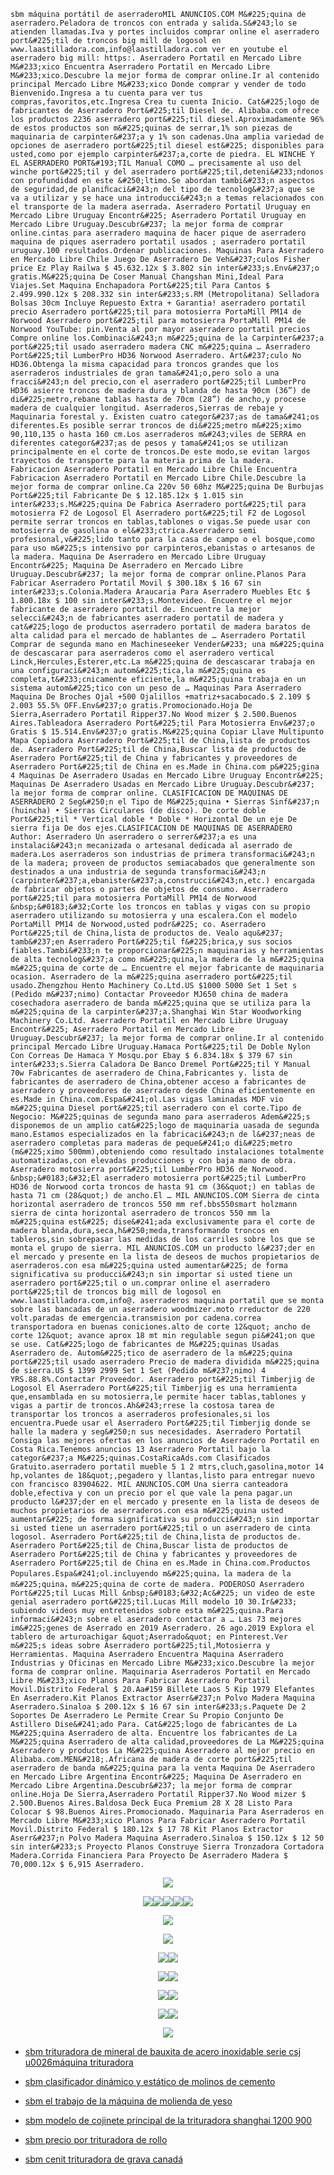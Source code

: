 
```
sbm máquina portátil de aserraderoMIL ANUNCIOS.COM M&#225;quina de aserradero.Peladora de troncos con entrada y salida.S&#243;lo se atienden llamadas.Iva y portes incluidos comprar online el aserradero port&#225;til de troncos big mill de logosol en www.laastilladora.com,info@laastilladora.com ver en youtube el aserradero big mill: https:. Aserradero Portatil en Mercado Libre M&#233;xico Encuentra Aserradero Portatil en Mercado Libre M&#233;xico.Descubre la mejor forma de comprar online.Ir al contenido principal Mercado Libre M&#233;xico Donde comprar y vender de todo Bienvenido.Ingresa a tu cuenta para ver tus compras,favoritos,etc.Ingresa Crea tu cuenta Inicio. Cat&#225;logo de fabricantes de Aserradero Port&#225;til Diesel de. Alibaba.com ofrece los productos 2236 aserradero port&#225;til diesel.Aproximadamente 96% de estos productos son m&#225;quinas de serrar,1% son piezas de maquinaria de carpinter&#237;a y 1% son cadenas.Una amplia variedad de opciones de aserradero port&#225;til diesel est&#225; disponibles para usted,como por ejemplo carpinter&#237;a,corte de piedra. EL WINCHE Y EL ASERRADERO PORT&#193;TIL Manual COMO … precisamente al uso del winche port&#225;til y del aserradero port&#225;til,deteni&#233;ndonos con profundidad en este &#250;ltimo.Se abordan tambi&#233;n aspectos de seguridad,de planiﬁcaci&#243;n del tipo de tecnolog&#237;a que se va a utilizar y se hace una introducci&#243;n a temas relacionados con el transporte de la madera aserrada. Aserradero Portatil Uruguay en Mercado Libre Uruguay Encontr&#225; Aserradero Portatil Uruguay en Mercado Libre Uruguay.Descubr&#237; la mejor forma de comprar online.cintas para aserradero maquina de hacer pique de aserradero maquina de piques aserradero portatil usados ; aserradero portatil uruguay.100 resultados.Ordenar publicaciones. Maquinas Para Aserradero en Mercado Libre Chile Juego De Aserradero De Veh&#237;culos Fisher price Ez Play Railwa $ 45.632.12x $ 3.802 sin inter&#233;s.Env&#237;o gratis.M&#225;quina De Coser Manual Changshan Mini,Ideal Para Viajes.Set Maquina Enchapadora Port&#225;til Para Cantos $ 2.499.990.12x $ 208.332 sin inter&#233;s.RM (Metropolitana) Selladora Bolsas 30cm Incluye Repuesto Extra + Garantia! aserradero portatil precio Aserradero port&#225;til para motosierra PortaMill PM14 de Norwood Aserradero port&#225;til para motosierra PortaMill PM14 de Norwood YouTube: pin.Venta al por mayor aserradero portatil precios Compre online los.Combinaci&#243;n m&#225;quina de la Carpinter&#237;a port&#225;til usado aserradero madera CNC m&#225;quina … Aserradero Port&#225;til LumberPro HD36 Norwood Aserradero. Art&#237;culo No HD36.Obtenga la misma capacidad para troncos grandes que los aserraderos industriales de gran tama&#241;o,pero solo a una fracci&#243;n del precio,con el aserradero port&#225;til LumberPro HD36 asierre troncos de madera dura y blanda de hasta 90cm (36”) de di&#225;metro,rebane tablas hasta de 70cm (28”) de ancho,y procese madera de cualquier longitud. Aserraderos,Sierras de rebaje y Maquinaria forestal y. Existen cuatro categor&#237;as de tama&#241;os diferentes.Es posible serrar troncos de di&#225;metro m&#225;ximo 90,110,135 o hasta 160 cm.Los aserraderos m&#243;viles de SERRA en diferentes categor&#237;as de pesos y tama&#241;os se utilizan principalmente en el corte de troncos.De este modo,se evitan largos trayectos de transporte para la materia prima de la madera. Fabricacion Aserradero Portatil en Mercado Libre Chile Encuentra Fabricacion Aserradero Portatil en Mercado Libre Chile.Descubre la mejor forma de comprar online.Ca 220v 50 60hz M&#225;quina De Burbujas Port&#225;til Fabricante De $ 12.185.12x $ 1.015 sin inter&#233;s.M&#225;quina De Fabrica Aserradero port&#225;til para motosierra F2 de Logosol El Aserradero port&#225;til F2 de Logosol permite serrar troncos en tablas,tablones o vigas.Se puede usar con motosierra de gasolina o el&#233;ctrica.Aserradero semi profesional,v&#225;lido tanto para la casa de campo o el bosque,como para uso m&#225;s intensivo por carpinteros,ebanistas o artesanos de la madera. Maquina De Aserradero en Mercado Libre Uruguay Encontr&#225; Maquina De Aserradero en Mercado Libre Uruguay.Descubr&#237; la mejor forma de comprar online.Planos Para Fabricar Aserradero Portatil Movil $ 300.18x $ 16 67 sin inter&#233;s.Colonia.Madera Araucaria Para Aserradero Muebles Etc $ 1.800.18x $ 100 sin inter&#233;s.Montevideo. Encuentre el mejor fabricante de aserradero portatil de. Encuentre la mejor selecci&#243;n de fabricantes aserradero portatil de madera y cat&#225;logo de productos aserradero portatil de madera baratos de alta calidad para el mercado de hablantes de … Aserradero Portatil Comprar de segunda mano en Machineseeker Vender&#233; una m&#225;quina de descascarar para aserraderos como el aserradero vertical Linck,Hercules,Esterer,etc.La m&#225;quina de descascarar trabaja en una configuraci&#243;n autom&#225;tica,la m&#225;quina es completa,t&#233;cnicamente eficiente,la m&#225;quina trabaja en un sistema autom&#225;tico con un peso de … Maquinas Para Aserradero Maquina De Broches Ojal +500 Ojalillos +matriz+sacabocado.$ 2.109 $ 2.003 55.5% OFF.Env&#237;o gratis.Promocionado.Hoja De Sierra,Aserradero Portatil Ripper37.No Wood mizer $ 2.500.Buenos Aires.Tableadora Aserradero Port&#225;til Para Motosierra Env&#237;o Gratis $ 15.514.Env&#237;o gratis.M&#225;quina Copiar Llave Multipunto Mapa Copiadora Aserradero Port&#225;til de China,lista de productos de. Aserradero Port&#225;til de China,Buscar lista de productos de Aserradero Port&#225;til de China y fabricantes y proveedores de Aserradero Port&#225;til de China en es.Made in China.com p&#225;gina 4 Maquinas De Aserradero Usadas en Mercado Libre Uruguay Encontr&#225; Maquinas De Aserradero Usadas en Mercado Libre Uruguay.Descubr&#237; la mejor forma de comprar online. CLASIFICACION DE MAQUINAS DE ASERRADERO 2 Seg&#250;n el Tipo de M&#225;quina • Sierras Sinf&#237;n (huincha) • Sierras Circulares (de disco). De corte doble Port&#225;til * Vertical doble * Doble * Horizontal De un eje De sierra fija De dos ejes.CLASIFICACION DE MAQUINAS DE ASERRADERO Author: Aserradero Un aserradero o serrer&#237;a es una instalaci&#243;n mecanizada o artesanal dedicada al aserrado de madera.Los aserraderos son industrias de primera transformaci&#243;n de la madera; proveen de productos semiacabados que generalmente son destinados a una industria de segunda transformaci&#243;n (carpinter&#237;a,ebanister&#237;a,construcci&#243;n,etc.) encargada de fabricar objetos o partes de objetos de consumo. Aserradero port&#225;til para motosierra PortaMill PM14 de Norwood &nbsp;&#0183;&#32;Corte los troncos en tablas y vigas con su propio aserradero utilizando su motosierra y una escalera.Con el modelo PortaMill PM14 de Norwood,usted podr&#225; co. Aserradero Port&#225;til de China,lista de productos de. Vealo aqu&#237; tamb&#237;en Aserradero Port&#225;til f&#225;brica,y sus socios fiables.Tambi&#233;n te proporcionar&#225;n maquinarias y herramientas de alta tecnolog&#237;a como m&#225;quina,la madera de la m&#225;quina m&#225;quina de corte de … Encuentre el mejor fabricante de maquinaria ocasion. Aserradero de la m&#225;quina aserradero port&#225;til usado.Zhengzhou Hento Machinery Co.Ltd.US $1000 5000 Set 1 Set s (Pedido m&#237;nimo) Contactar Proveedor MJ650 china de madera cosechadora aserradero de banda m&#225;quina que se utiliza para la m&#225;quina de la carpinter&#237;a.Shanghai Win Star Woodworking Machinery Co.Ltd. Aserradero Portatil en Mercado Libre Uruguay Encontr&#225; Aserradero Portatil en Mercado Libre Uruguay.Descubr&#237; la mejor forma de comprar online.Ir al contenido principal Mercado Libre Uruguay.Hamaca Port&#225;til De Doble Nylon Con Correas De Hamaca Y Mosqu.por Ebay $ 6.834.18x $ 379 67 sin inter&#233;s.Sierra Caladora De Banco Dremel Port&#225;til Y Manual 70w Fabricantes de aserradero de China,Fabricantes y. lista de fabricantes de aserradero de China,obtener acceso a fabricantes de aserradero y proveedores de aserradero desde China eficientemente en es.Made in China.com.Espa&#241;ol.Las vigas laminadas MDF vio m&#225;quina Diesel port&#225;til aserradero con el corte.Tipo de Negocio: M&#225;quinas de segunda mano para aserraderos Adem&#225;s disponemos de un amplio cat&#225;logo de maquinaria uasada de segunda mano.Estamos especializados en la fabricaci&#243;n de l&#237;neas de aserradero completas para maderas de peque&#241;o di&#225;metro (m&#225;ximo 500mm),obteniendo como resultado instalaciones totalmente automatizadas,con elevadas producciones y con baja mano de obra. Aserradero motosierra port&#225;til LumberPro HD36 de Norwood. &nbsp;&#0183;&#32;El aserradero motosierra port&#225;til LumberPro HD36 de Norwood corta troncos de hasta 91 cm (36&quot;) en tablas de hasta 71 cm (28&quot;) de ancho.El … MIL ANUNCIOS.COM Sierra de cinta horizontal aserradero de troncos 550 mm ref.bbs550smart holzmann sierra de cinta horizontal aserradero de troncos 550 mm la m&#225;quina est&#225; dise&#241;ada exclusivamente para el corte de madera blanda,dura,seca,h&#250;meda,transformando troncos en tableros,sin sobrepasar las medidas de los carriles sobre los que se monta el grupo de sierra. MIL ANUNCIOS.COM un producto l&#237;der en el mercado y presente en la lista de deseos de muchos propietarios de aserraderos.con esa m&#225;quina usted aumentar&#225; de forma significativa su producci&#243;n sin importar si usted tiene un aserradero port&#225;til o un.comprar online el aserradero port&#225;til de troncos big mill de logosol en www.laastilladora.com,info@. aserraderos maquina portatil que se monta sobre las bancadas de un aserradero woodmizer.moto rreductor de 220 volt.paradas de emergencia.transmision por cadena.correa transportadora en buenas coniciones.alto de corte 12&quot; ancho de corte 12&quot; avance aprox 18 mt min regulable segun pi&#241;on que se use. Cat&#225;logo de fabricantes de M&#225;quinas Usadas Aserradero de. Autom&#225;tico de aserradero de la m&#225;quina port&#225;til usado aserradero Precio de madera dividida m&#225;quina de sierra.US $ 1399 2999 Set 1 Set (Pedido m&#237;nimo) 4 YRS.88.8%.Contactar Proveedor. Aserradero port&#225;til Timberjig de Logosol El Aserradero Port&#225;til Timberjig es una herramienta que,ensamblada en su motosierra,le permite hacer tablas,tablones y vigas a partir de troncos.Ah&#243;rrese la costosa tarea de transportar los troncos a aserraderos profesionales,si los encuentra.Puede usar el Aserradero Port&#225;til Timberjig donde se halle la madera y seg&#250;n sus necesidades. Aserradero Portatil Consiga las mejores ofertas en los anuncios de Aserradero Portatil en Costa Rica.Tenemos anuncios 13 Aserradero Portatil bajo la categor&#237;a M&#225;quinas.CostaRicaAds.com Clasificados Gratuito.aserradero portatil mueble 5 1 2 mtrs,cluch,gasolina,motor 14 hp,volantes de 18&quot;,pegadero y llantas,listo para entregar nuevo con francisco 83904622. MIL ANUNCIOS.COM Una sierra canteadora doble,efectiva y con un precio por el que vale la pena pagar.un producto l&#237;der en el mercado y presente en la lista de deseos de muchos propietarios de aserraderos.con esa m&#225;quina usted aumentar&#225; de forma significativa su producci&#243;n sin importar si usted tiene un aserradero port&#225;til o un aserradero de cinta logosol. Aserradero Port&#225;til de China,lista de productos de. Aserradero Port&#225;til de China,Buscar lista de productos de Aserradero Port&#225;til de China y fabricantes y proveedores de Aserradero Port&#225;til de China en es.Made in China.com.Productos Populares.Espa&#241;ol.incluyendo m&#225;quina，la madera de la m&#225;quina，m&#225;quina de corte de madera. PODEROSO Aserradero Port&#225;til Lucas Mill &nbsp;&#0183;&#32;Ac&#225; un video de este genial aserradero port&#225;til.Lucas Mill modelo 10 30.Ir&#233; subiendo videos muy entretenidos sobre esta m&#225;quina.Para informaci&#243;n sobre el aserradero contactar a … Las 73 mejores im&#225;genes de Aserrado en 2019 Aserradero. 26 ago.2019 Explora el tablero de arturoachigar &quot;Aserrado&quot; en Pinterest.Ver m&#225;s ideas sobre Aserradero port&#225;til,Motosierra y Herramientas. Maquina Aserradero Encuentra Maquina Aserradero Industrias y Oficinas en Mercado Libre M&#233;xico.Descubre la mejor forma de comprar online. Maquinaria Aserraderos Portatil en Mercado Libre M&#233;xico Planos Para Fabricar Aserradero Portatil Movil.Distrito Federal $ 20.Aa#159 Billete Laos 5 Kip 1979 Elefantes En Aserradero.Kit Planos Extractor Aserr&#237;n Polvo Madera Maquina Aserradero.Sinaloa $ 200.12x $ 16 67 sin inter&#233;s.Paquete De 2 Soportes De Aserradero Le Permite Crear Su Propio Conjunto De Astillero Dise&#241;ado Para. Cat&#225;logo de fabricantes de La M&#225;quina Aserradero de alta. Encuentre los fabricantes de La M&#225;quina Aserradero de alta calidad,proveedores de La M&#225;quina Aserradero y productos La M&#225;quina Aserradero al mejor precio en Alibaba.com.MEN&#218;.Africana de madera de corte port&#225;til aserradero de banda m&#225;quina para la venta Maquina De Aserradero en Mercado Libre Argentina Encontr&#225; Maquina De Aserradero en Mercado Libre Argentina.Descubr&#237; la mejor forma de comprar online.Hoja De Sierra,Aserradero Portatil Ripper37.No Wood mizer $ 2.500.Buenos Aires.Baldosa Deck Euca Premium 28 X 28 Listo Para Colocar $ 98.Buenos Aires.Promocionado. Maquinaria Para Aserraderos en Mercado Libre M&#233;xico Planos Para Fabricar Aserradero Portatil Movil.Distrito Federal $ 180.12x $ 17 78 Kit Planos Extractor Aserr&#237;n Polvo Madera Maquina Aserradero.Sinaloa $ 150.12x $ 12 50 sin inter&#233;s Proyecto Planos Construye Sierra Tronzadora Cortadora Madera.Corrida Financiera Para Proyecto De Aserradero Madera $ 70,000.12x $ 6,915 Aserradero. 
```

<div align="center">

<a href="https://es-crusher.shibang-china.com/github&k=sbm+m%C3%A1quina+port%C3%A1til+de+aserradero"><img src="https://static.shibang-china.com/es/crusher/logo.jpg"></a>

<a href="https://es-crusher.shibang-china.com/github&k=sbm+m%C3%A1quina+port%C3%A1til+de+aserradero"><img src="https://static.shibang-china.com/es/crusher/index.jpg"></a><a href="https://es-crusher.shibang-china.com/material.htmlgithub&k=sbm+m%C3%A1quina+port%C3%A1til+de+aserradero"><img src="https://static.shibang-china.com/es/crusher/material.jpg"></a><a href="https://es-crusher.shibang-china.com/application.htmlgithub&k=sbm+m%C3%A1quina+port%C3%A1til+de+aserradero"><img src="https://static.shibang-china.com/es/crusher/application.jpg"></a><a href="https://es-crusher.shibang-china.com/aboutus.htmlgithub&k=sbm+m%C3%A1quina+port%C3%A1til+de+aserradero"><img src="https://static.shibang-china.com/es/crusher/aboutus.jpg"></a><a href="https://es-crusher.shibang-china.com/contact.htmlgithub&k=sbm+m%C3%A1quina+port%C3%A1til+de+aserradero"><img src="https://static.shibang-china.com/es/crusher/contact.jpg"></a>

<a href="https://es-crusher.shibang-china.com/github&k=sbm+m%C3%A1quina+port%C3%A1til+de+aserradero"><img src="https://static.shibang-china.com/es/crusher/banner.jpg"></a>

<a href="https://swt.shibang-china.com/github&k=sbm+m%C3%A1quina+port%C3%A1til+de+aserradero"><img src="https://static.shibang-china.com/es/crusher/text.jpg"></a>

<a href="https://swt.shibang-china.com/github&k=sbm+m%C3%A1quina+port%C3%A1til+de+aserradero"><img src="https://static.shibang-china.com/es/crusher/chat.jpg"></a><a href="https://es-crusher.shibang-china.com/contact.htmlgithub&k=sbm+m%C3%A1quina+port%C3%A1til+de+aserradero"><img src="https://static.shibang-china.com/es/crusher/message.jpg"></a>

<a href="https://es-crusher.shibang-china.com/products/pe.htmlgithub&k=sbm+m%C3%A1quina+port%C3%A1til+de+aserradero"><img src="https://static.shibang-china.com/es/crusher/pe.jpg"></a><a href="https://es-crusher.shibang-china.com/products/pf.htmlgithub&k=sbm+m%C3%A1quina+port%C3%A1til+de+aserradero"><img src="https://static.shibang-china.com/es/crusher/pf.jpg"></a>

<a href="https://es-crusher.shibang-china.com/products/hpt.htmlgithub&k=sbm+m%C3%A1quina+port%C3%A1til+de+aserradero"><img src="https://static.shibang-china.com/es/crusher/hpt.jpg"></a><a href="https://es-crusher.shibang-china.com/products/vsi.htmlgithub&k=sbm+m%C3%A1quina+port%C3%A1til+de+aserradero"><img src="https://static.shibang-china.com/es/crusher/vsi.jpg"></a>

<a href="https://es-crusher.shibang-china.com/products/klv.htmlgithub&k=sbm+m%C3%A1quina+port%C3%A1til+de+aserradero"><img src="https://static.shibang-china.com/es/crusher/klv.jpg"></a><a href="https://es-crusher.shibang-china.com/products/portable.htmlgithub&k=sbm+m%C3%A1quina+port%C3%A1til+de+aserradero"><img src="https://static.shibang-china.com/es/crusher/portable.jpg"></a>

<a href="https://swt.shibang-china.com/github&k=sbm+m%C3%A1quina+port%C3%A1til+de+aserradero"><img src="https://static.shibang-china.com/es/crusher/case.jpg"></a>

</div>


* [sbm trituradora de mineral de bauxita de acero inoxidable serie csj u0026máquina trituradora](sbm%20trituradora%20de%20mineral%20de%20bauxita%20de%20acero%20inoxidable%20serie%20csj%20u0026m%C3%A1quina%20trituradora.md)

* [sbm clasificador dinámico y estático de molinos de cemento](sbm%20clasificador%20din%C3%A1mico%20y%20est%C3%A1tico%20de%20molinos%20de%20cemento.md)

* [sbm el trabajo de la máquina de molienda de yeso](sbm%20el%20trabajo%20de%20la%20m%C3%A1quina%20de%20molienda%20de%20yeso.md)

* [sbm modelo de cojinete principal de la trituradora shanghai 1200  900](sbm%20modelo%20de%20cojinete%20principal%20de%20la%20trituradora%20shanghai%201200%20%20900.md)

* [sbm precio por trituradora de rollo](sbm%20precio%20por%20trituradora%20de%20rollo.md)

* [sbm cenit trituradora de grava canadá](sbm%20cenit%20trituradora%20de%20grava%20canad%C3%A1.md)